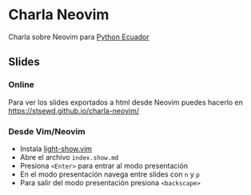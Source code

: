 # Charla Neovim

Charla sobre Neovim para [Python Ecuador](https://www.meetup.com/es/python-ecuador/events/248386386/)

## Slides

### Online

Para ver los slides exportados a html desde Neovim puedes hacerlo en
https://stsewd.github.io/charla-neovim/

### Desde Vim/Neovim

- Instala [light-show.vim](https://github.com/stsewd/light-show.vim)
- Abre el archivo `index.show.md`
- Presiona `<Enter>` para entrar al modo presentación
- En el modo presentación navega entre slides con `n` y `p`
- Para salir del modo presentación presiona `<backscape>`
